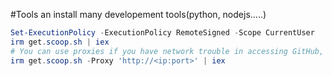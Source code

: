 #Tools 
an install many developement tools(python, nodejs.....)

```powershell
Set-ExecutionPolicy -ExecutionPolicy RemoteSigned -Scope CurrentUser
irm get.scoop.sh | iex
# You can use proxies if you have network trouble in accessing GitHub, e.g.
irm get.scoop.sh -Proxy 'http://<ip:port>' | iex
```